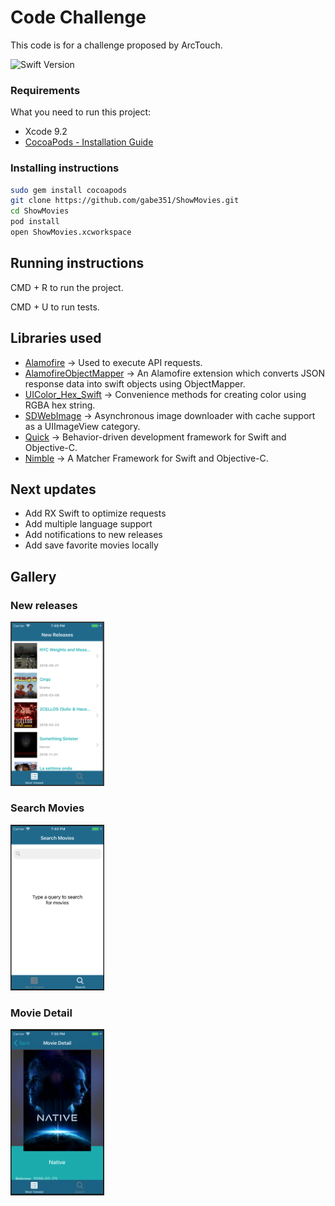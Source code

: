 # Code Challenge

This code is for a challenge proposed by ArcTouch.

![Swift Version](https://img.shields.io/badge/swift-4.1-orange.svg?style=flat-square)


### Requirements

What you need to run this project:

* Xcode 9.2
* [CocoaPods - Installation Guide](https://guides.cocoapods.org/using/getting-started.html)

### Installing instructions

```bash
sudo gem install cocoapods
git clone https://github.com/gabe351/ShowMovies.git
cd ShowMovies
pod install
open ShowMovies.xcworkspace
```

## Running instructions

CMD + R to run the project.

CMD + U to run tests.

## Libraries used
* [Alamofire](https://github.com/Alamofire/Alamofire) -> Used to execute API requests.
* [AlamofireObjectMapper](https://github.com/tristanhimmelman/AlamofireObjectMapper) -> An Alamofire extension which converts JSON response data into swift objects using ObjectMapper.
* [UIColor_Hex_Swift](https://github.com/yeahdongcn/UIColor-Hex-Swift) -> Convenience methods for creating color using RGBA hex string.
* [SDWebImage](https://github.com/rs/SDWebImage) -> Asynchronous image downloader with cache support as a UIImageView category.
* [Quick](https://github.com/Quick/Quick) -> Behavior-driven development framework for Swift and Objective-C.
* [Nimble](https://github.com/Quick/Nimble) -> A Matcher Framework for Swift and Objective-C.

## Next updates

- Add RX Swift to optimize requests
- Add multiple language support
- Add notifications to new releases
- Add save favorite movies locally

## Gallery

### New releases
<p>
<img src="https://github.com/gabe351/ShowMovies/blob/develop/screenshots/Screen%20Shot%202018-08-27%20at%2019.49.09.png" width="150">
</p>

### Search Movies
<p>
<img src="https://github.com/gabe351/ShowMovies/blob/develop/screenshots/Screen%20Shot%202018-08-27%20at%2019.49.39.png" width="150">
</p>

### Movie Detail
<p>
<img src="https://github.com/gabe351/ShowMovies/blob/develop/screenshots/Screen%20Shot%202018-08-27%20at%2019.50.12.png" width="150">
</p>


